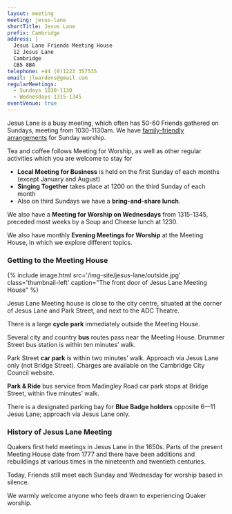 ```yaml
---
layout: meeting
meeting: jesus-lane
shortTitle: Jesus Lane
prefix: Cambridge
address: |
  Jesus Lane Friends Meeting House
  12 Jesus Lane
  Cambridge
  CB5 8BA
telephone: +44 (0)1223 357535
email: jlwardens@gmail.com
regularMeetings:
  - Sundays 1030-1130
  - Wednesdays 1315-1345
eventVenue: true
---
```


Jesus Lane is a busy meeting, which often has 50-60 Friends gathered on Sundays, meeting from 1030-1130am. We have [family-friendly arrangements](/meetings/jesus-lane/childrens-meeting.html) for Sunday worship.

Tea and coffee follows Meeting for Worship, as well as other regular activities which you are welcome to stay for

- **Local Meeting for Business** is held on the first Sunday of each months (except January and August)
- **Singing Together** takes place at 1200 on the third Sunday of each month
- Also on third Sundays we have a **bring-and-share lunch**.

We also have a **Meeting for Worship on Wednesdays** from 1315-1345, preceded most weeks by a Soup and Cheese lunch at 1230.

We also have monthly **Evening Meetings for Worship** at the Meeting House, in which we explore different topics.

### Getting to the Meeting House

{% include image.html src='/img-site/jesus-lane/outside.jpg' class='thumbnail-left' caption="The front door of Jesus Lane Meeting House" %}

Jesus Lane Meeting house is close to the city centre, situated at the corner of Jesus Lane and Park Street, and next to the ADC Theatre.

There is a large **cycle park** immediately outside the Meeting House.

Several city and country **bus** routes pass near the Meeting House. Drummer Street bus station is within ten minutes’ walk.

Park Street **car park** is within two minutes’ walk. Approach via Jesus Lane only (not Bridge Street).
Charges are available on the Cambridge City Council website.

**Park & Ride** bus service from Madingley Road car park stops at Bridge Street, within five minutes’ walk.

There is a designated parking bay for **Blue Badge holders** opposite 6—11 Jesus Lane; approach via Jesus Lane only.

### History of Jesus Lane Meeting

Quakers first held meetings
in Jesus Lane in the 1650s. Parts of the
present Meeting House date from 1777 and
there have been additions and rebuildings
at various times in the nineteenth and
twentieth centuries.

Today, Friends still meet each Sunday and
Wednesday for worship based in silence.

We warmly welcome anyone who feels
drawn to experiencing Quaker worship.
